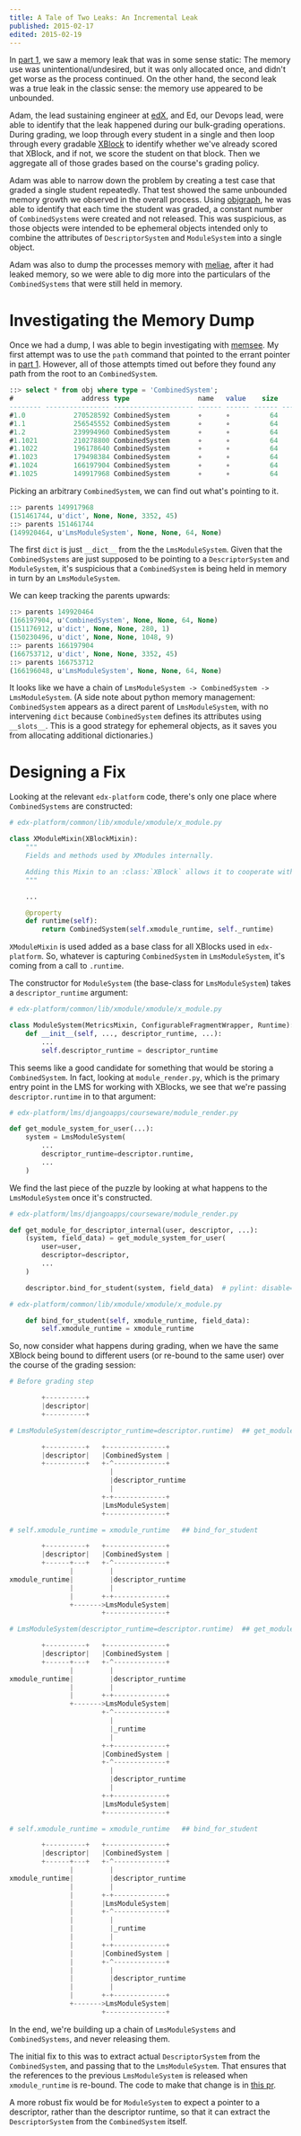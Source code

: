 ```yaml
---
title: A Tale of Two Leaks: An Incremental Leak
published: 2015-02-17
edited: 2015-02-19
---
```


In [part 1][], we saw a memory leak that was in
some sense static: The memory use was unintentional/undesired, but it
was only allocated once, and didn't get worse as the process continued.
On the other hand, the second leak was a true leak in the classic sense:
the memory use appeared to be unbounded.

<!--more-->

Adam, the lead sustaining engineer at [edX][], and Ed, our Devops lead,
were able to identify that the leak happened during our bulk-grading
operations. During grading, we loop through every student in a single
and then loop through every gradable [XBlock][] to identify whether
we've already scored that XBlock, and if not, we score the student
on that block. Then we aggregate all of those grades based on the
course's grading policy.

Adam was able to narrow down the problem by creating a test case that
graded a single student repeatedly. That test showed the same unbounded
memory growth we observed in the overall process. Using [objgraph][],
he was able to identify that each time the student was graded,
a constant number of `CombinedSystems` were created and not released.
This was suspicious, as those objects were intended to be ephemeral
objects intended only to combine the attributes of `DescriptorSystem`
and `ModuleSystem` into a single object.

Adam was also to dump the processes memory with [meliae][], after it had
leaked memory, so we were able to dig more into the particulars of
the `CombinedSystems` that were still held in memory.

# Investigating the Memory Dump

Once we had a dump, I was able to begin investigating with [memsee][].
My first attempt was to use the `path` command that pointed to the errant
pointer in [part 1][]. However, all of those attempts timed out before
they found any path from the root to an `CombinedSystem`.

~~~ sql
::> select * from obj where type = 'CombinedSystem';
#                 address type                 name   value    size    len mark       repr
-------- ---------------- -------------------- ------ ------ ------ ------ ---------- ----------
#1.0            270528592 CombinedSystem       ∘      ∘          64      ∘ ∘          CombinedSy
#1.1            256545552 CombinedSystem       ∘      ∘          64      ∘ ∘          CombinedSy
#1.2            239994960 CombinedSystem       ∘      ∘          64      ∘ ∘          CombinedSy
#1.1021         210278800 CombinedSystem       ∘      ∘          64      ∘ ∘          CombinedSy
#1.1022         196178640 CombinedSystem       ∘      ∘          64      ∘ ∘          CombinedSy
#1.1023         179498384 CombinedSystem       ∘      ∘          64      ∘ ∘          CombinedSy
#1.1024         166197904 CombinedSystem       ∘      ∘          64      ∘ ∘          CombinedSy
#1.1025         149917968 CombinedSystem       ∘      ∘          64      ∘ ∘          CombinedSy
~~~

Picking an arbitrary `CombinedSystem`, we can find out what's pointing
to it.

~~~ sql
::> parents 149917968
(151461744, u'dict', None, None, 3352, 45)
::> parents 151461744
(149920464, u'LmsModuleSystem', None, None, 64, None)
~~~

The first `dict` is just `__dict__` from the the `LmsModuleSystem`.
Given that the `CombinedSystems` are just supposed to be pointing to
a `DescriptorSystem` and `ModuleSystem`, it's suspicious that a
`CombinedSystem` is being held in memory in turn by an `LmsModuleSystem`.

We can keep tracking the parents upwards:

~~~ sql
::> parents 149920464
(166197904, u'CombinedSystem', None, None, 64, None)
(151176912, u'dict', None, None, 280, 1)
(150230496, u'dict', None, None, 1048, 9)
::> parents 166197904
(166753712, u'dict', None, None, 3352, 45)
::> parents 166753712
(166196048, u'LmsModuleSystem', None, None, 64, None)
~~~

It looks like we have a chain of `LmsModuleSystem -> CombinedSystem
-> LmsModuleSystem`. (A side note about python memory management:
`CombinedSystem` appears as a direct parent of `LmsModuleSystem`, with
no intervening `dict` because `CombinedSystem` defines its attributes
using `__slots__`. This is a good strategy for ephemeral objects, as
it saves you from allocating additional dictionaries.)

# Designing a Fix

Looking at the relevant `edx-platform` code, there's only one place where
`CombinedSystems` are constructed:

~~~ python
# edx-platform/common/lib/xmodule/xmodule/x_module.py

class XModuleMixin(XBlockMixin):
    """
    Fields and methods used by XModules internally.

    Adding this Mixin to an :class:`XBlock` allows it to cooperate with old-style :class:`XModules`
    """

    ...

    @property
    def runtime(self):
        return CombinedSystem(self.xmodule_runtime, self._runtime)
~~~

`XModuleMixin` is used added as a base class for all XBlocks used in
`edx-platform`. So, whatever is capturing `CombinedSystem` in
`LmsModuleSystem`, it's coming from a call to `.runtime`.

The constructor for `ModuleSystem` (the base-class for `LmsModuleSystem`)
takes a `descriptor_runtime` argument:

~~~ python
# edx-platform/common/lib/xmodule/xmodule/x_module.py

class ModuleSystem(MetricsMixin, ConfigurableFragmentWrapper, Runtime):
    def __init__(self, ..., descriptor_runtime, ...):
        ...
        self.descriptor_runtime = descriptor_runtime
~~~

This seems like a good candidate for something that would be storing
a `CombinedSystem`. In fact, looking at `module_render.py`, which is
the primary entry point in the LMS for working with XBlocks, we see
that we're passing `descriptor.runtime` in to that argument:

~~~ python
# edx-platform/lms/djangoapps/courseware/module_render.py

def get_module_system_for_user(...):
    system = LmsModuleSystem(
        ...
        descriptor_runtime=descriptor.runtime,
        ...
    )
~~~

We find the last piece of the puzzle by looking at what happens to the
`LmsModuleSystem` once it's constructed.

~~~ python
# edx-platform/lms/djangoapps/courseware/module_render.py

def get_module_for_descriptor_internal(user, descriptor, ...):
    (system, field_data) = get_module_system_for_user(
        user=user,
        descriptor=descriptor,
        ...
    )

    descriptor.bind_for_student(system, field_data)  # pylint: disable=protected-access

# edx-platform/common/lib/xmodule/xmodule/x_module.py

    def bind_for_student(self, xmodule_runtime, field_data):
        self.xmodule_runtime = xmodule_runtime

~~~

So, now consider what happens during grading, when we have the same
XBlock being bound to different users (or re-bound to the same user)
over the course of the grading session:

~~~ python
# Before grading step

        +----------+
        |descriptor|
        +----------+

# LmsModuleSystem(descriptor_runtime=descriptor.runtime)  ## get_module_system_for_user

        +----------+   +---------------+
        |descriptor|   |CombinedSystem |
        +----------+   +-^-------------+
                         |
                         |descriptor_runtime
                         |
                       +-+-------------+
                       |LmsModuleSystem|
                       +---------------+

# self.xmodule_runtime = xmodule_runtime   ## bind_for_student

        +----------+   +---------------+
        |descriptor|   |CombinedSystem |
        +------+---+   +-^-------------+
               |         |
xmodule_runtime|         |descriptor_runtime
               |         |
               |       +-+-------------+
               +------->LmsModuleSystem|
                       +---------------+

# LmsModuleSystem(descriptor_runtime=descriptor.runtime)  ## get_module_system_for_user                                                              

        +----------+   +---------------+
        |descriptor|   |CombinedSystem |
        +------+---+   +-^-------------+
               |         |
xmodule_runtime|         |descriptor_runtime
               |         |
               |       +-+-------------+
               +------->LmsModuleSystem|
                       +-^-------------+
                         |
                         |_runtime
                         |
                       +-+-------------+
                       |CombinedSystem |
                       +-^-------------+
                         |
                         |descriptor_runtime
                         |
                       +-+-------------+
                       |LmsModuleSystem|
                       +---------------+

# self.xmodule_runtime = xmodule_runtime   ## bind_for_student

        +----------+   +---------------+
        |descriptor|   |CombinedSystem |
        +------+---+   +-^-------------+
               |         |
xmodule_runtime|         |descriptor_runtime
               |         |
               |       +-+-------------+
               |       |LmsModuleSystem|
               |       +-^-------------+
               |         |
               |         |_runtime
               |         |
               |       +-+-------------+
               |       |CombinedSystem |
               |       +-^-------------+
               |         |
               |         |descriptor_runtime
               |         |
               |       +-+-------------+
               +------->LmsModuleSystem|
                       +---------------+

~~~

In the end, we're building up a chain of `LmsModuleSystems` and
`CombinedSystems`, and never releasing them.

The initial fix to this was to extract actual `DescriptorSystem` from
the `CombinedSystem`, and passing that to the `LmsModuleSystem`. That
ensures that the references to the previous `LmsModuleSystem` is released
when `xmodule_runtime` is re-bound. The code to make that change is
in [this pr](https://github.com/edx/edx-platform/pull/6930/files).

A more robust fix would be for `ModuleSystem` to expect a pointer to a
descriptor, rather than the descriptor runtime, so that it can extract
the `DescriptorSystem` from the `CombinedSystem` itself.

[part 1]: /posts/memsee-pt1.html
[XBlock]: https://github.com/edx/xblock
[edX]: https://www.edx.org/
[objgraph]: http://mg.pov.lt/objgraph/
[memsee]: https://github.com/nedbat/memsee
[meliae]: https://pypi.python.org/pypi/meliae
